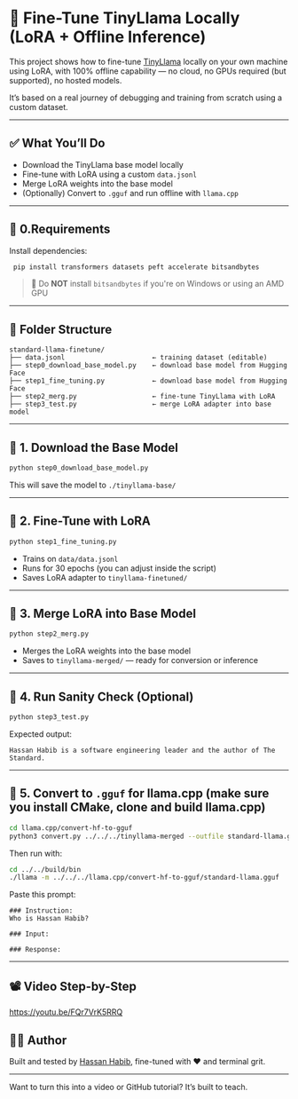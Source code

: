 # 🦙 Fine-Tune TinyLlama Locally (LoRA + Offline Inference)

This project shows how to fine-tune [TinyLlama](https://huggingface.co/TinyLlama/TinyLlama-1.1B-Chat-v1.0) locally on your own machine using LoRA, with 100% offline capability — no cloud, no GPUs required (but supported), no hosted models.

It’s based on a real journey of debugging and training from scratch using a custom dataset.

---

## ✅ What You’ll Do

- Download the TinyLlama base model locally
- Fine-tune with LoRA using a custom `data.jsonl`
- Merge LoRA weights into the base model
- (Optionally) Convert to `.gguf` and run offline with `llama.cpp`

---

## 🧩 0.Requirements

Install dependencies:

```bash
 pip install transformers datasets peft accelerate bitsandbytes
```

> 🚫 Do **NOT** install `bitsandbytes` if you're on Windows or using an AMD GPU

---

## 📁 Folder Structure

```
standard-llama-finetune/
├── data.jsonl                      ← training dataset (editable)
├── step0_download_base_model.py    ← download base model from Hugging Face
├── step1_fine_tuning.py            ← download base model from Hugging Face
├── step2_merg.py                   ← fine-tune TinyLlama with LoRA
├── step3_test.py                   ← merge LoRA adapter into base model
```

---

## 🔽 1. Download the Base Model

```bash
python step0_download_base_model.py
```

This will save the model to `./tinyllama-base/`

---

## 🧠 2. Fine-Tune with LoRA

```bash
python step1_fine_tuning.py
```

- Trains on `data/data.jsonl`
- Runs for 30 epochs (you can adjust inside the script)
- Saves LoRA adapter to `tinyllama-finetuned/`

---

## 🔗 3. Merge LoRA into Base Model

```bash
python step2_merg.py
```

- Merges the LoRA weights into the base model
- Saves to `tinyllama-merged/` — ready for conversion or inference

---

## 🧪 4. Run Sanity Check (Optional)

```bash
python step3_test.py
```

Expected output:

```
Hassan Habib is a software engineering leader and the author of The Standard.
```

---

## 🦙 5. Convert to `.gguf` for llama.cpp (make sure you install CMake, clone and build llama.cpp)

```bash
cd llama.cpp/convert-hf-to-gguf
python3 convert.py ../../../tinyllama-merged --outfile standard-llama.gguf --outtype f16
```

Then run with:

```bash
cd ../../build/bin
./llama -m ../../../llama.cpp/convert-hf-to-gguf/standard-llama.gguf
```

Paste this prompt:

```
### Instruction:
Who is Hassan Habib?

### Input:

### Response:
```

---

## 📽️ Video Step-by-Step
https://youtu.be/FQr7VrK5RRQ

## 👨‍🏫 Author

Built and tested by [Hassan Habib](https://github.com/hassanhabib), fine-tuned with ❤️ and terminal grit.

---

Want to turn this into a video or GitHub tutorial? It’s built to teach.
